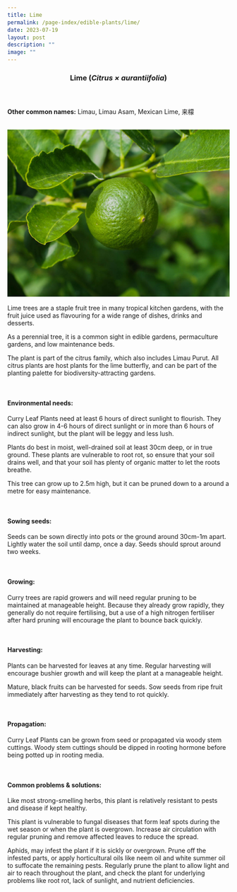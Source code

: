 ```yaml
---
title: Lime
permalink: /page-index/edible-plants/lime/
date: 2023-07-19
layout: post
description: ""
image: ""
---
```

<header>
	<h3>Lime (<em>Citrus × aurantiifolia</em>)</h3>
</header>
	
<section>
	<p><strong>Other common names:</strong> Limau, Limau Asam, Mexican Lime, 来檬</p>
	<br>
</section>

<section>
	<img title="Photo by Jacqueline Chua." src="/images/Plants/Lime_JacChua.jpg">
	
<p>Lime trees are a staple fruit tree in many tropical kitchen gardens, with the fruit juice used as flavouring for a wide range of dishes, drinks and desserts.</p>
<p>As a perennial tree, it is a common sight in edible gardens, permaculture gardens, and low maintenance beds.</p>
<p>The plant is part of the citrus family, which also includes Limau Purut. All citrus plants are host plants for the lime butterfly, and can be part of the planting palette for biodiversity-attracting gardens.</p>       
	<br>
</section>

<section>
	<h4>Environmental needs:</h4>
	<p>Curry Leaf Plants need at least 6 hours of direct sunlight to flourish. They can also grow in 4-6 hours of direct sunlight or in more than 6 hours of indirect sunlight, but the plant will be leggy and less lush.</p>
<p>Plants do best in moist, well-drained soil at least 30cm deep, or in true ground. These plants are vulnerable to root rot, so ensure that your soil drains well, and that your soil has plenty of organic matter to let the roots breathe. </p>
<p>This tree can grow up to 2.5m high, but it can be pruned down to a around a metre for easy maintenance.</p>
	<br>
	</section>

<section>
  <h4>Sowing seeds:</h4>
<p>Seeds can be sown directly into pots or the ground around 30cm-1m apart. Lightly water the soil until damp, once a day. Seeds should sprout around two weeks.</p>
<br>
</section>

<section>
	<h4>Growing:</h4>
	<p>Curry trees are rapid growers and will need regular pruning to be maintained at manageable height. Because they already grow rapidly, they generally do not require fertilising, but a use of a high nitrogen fertiliser after hard pruning will encourage the plant to bounce back quickly. </p>
<br>
</section>

<section>
	<h4>Harvesting:</h4>
<p>Plants can be harvested for leaves at any time. Regular harvesting will encourage bushier growth and will keep the plant at a manageable height. </p>
<p>Mature, black fruits can be harvested for seeds. Sow seeds from ripe fruit immediately after harvesting as they tend to rot quickly.</p>
	<br>
</section>

<section>
	<h4>Propagation:</h4>
	<p>Curry Leaf Plants can be grown from seed or propagated via woody stem cuttings. Woody stem cuttings should be dipped in rooting hormone before being potted up in rooting media. </p>
	<br>
</section>

<section>
	<h4>Common problems &amp; solutions:</h4>
	<p>Like most strong-smelling herbs, this plant is relatively resistant to pests and disease if kept healthy.</p>
<p>This plant is vulnerable to fungal diseases that form leaf spots during the wet season or when the plant is overgrown. Increase air circulation with regular pruning and remove affected leaves to reduce the spread.</p>
<p>Aphids, may infest the plant if it is sickly or overgrown. Prune off the infested parts, or apply horticultural oils like neem oil and white summer oil to suffocate the remaining pests. Regularly prune the plant to allow light and air to reach throughout the plant, and check the plant for underlying problems like root rot, lack of sunlight, and nutrient deficiencies.</p>
<br>
</section>